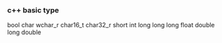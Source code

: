 ### c++ basic type
bool
char
wchar_r
char16_t
char32_r
short
int
long
long long
float
double
long double